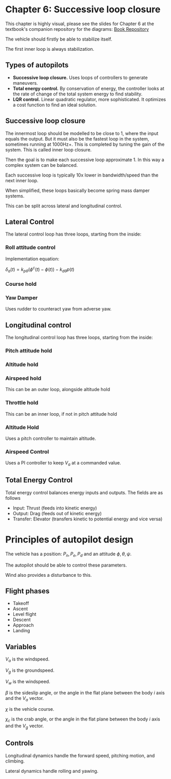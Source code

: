 <script type="text/x-mathjax-config">
  MathJax.Hub.Config({tex2jax: {inlineMath: [['$','$'], ['\\(','\\)']]}});
</script>
<script type="text/javascript"
  src="https://cdnjs.cloudflare.com/ajax/libs/mathjax/2.7.1/MathJax.js?config=TeX-AMS-MML_HTMLorMML">
</script>
<style>
  .MathJax{
    font-size: 150% !important;
  }
  </style>

  # Chapter 6: Successive loop closure
  This chapter is highly visual, please see the slides for Chapter 6 at the textbook's companion repository for the diagrams: [Book Repository](https://github.com/randybeard/uavbook)

  The vehicle should firstly be able to stabilize itself. 

  The first inner loop is always stabilization. 

  ## Types of autopilots
  * **Successive loop closure.** Uses loops of controllers to generate maneuvers.
  * **Total energy control.** By conservation of energy, the controller looks at the rate of change of the total system energy to find stability. 
  * **LQR control.** Linear quadratic regulator, more sophisticated. It optimizes a cost function to find an ideal solution. 

## Successive loop closure
The innermost loop should be modelled to be close to 1, where the input equals the output. But it must also be the fastest loop in the system, sometimes running at 1000Hz+. This is completed by tuning the gain of the system. This is called inner loop closure.

Then the goal is to make each successive loop approximate 1. In this way a complex system can be balanced. 

Each successive loop is typically 10x lower in bandwidth/speed than the next inner loop. 

When simplified, these loops basically become spring mass damper systems. 

This can be split across lateral and longitudinal control. 

## Lateral Control
The lateral control loop has three loops, starting from the inside:
### Roll attitude control
Implementation equation:

$\delta_a(t) = k_{p\theta}(\phi^c(t)-\phi(t))-k_{d\theta}p(t)$

### Course hold

### Yaw Damper
Uses rudder to counteract yaw from adverse yaw. 

## Longitudinal control
The longitudinal control loop has three loops, starting from the inside:
### Pitch attitude hold
### Altitude hold
### Airspeed hold
This can be an outer loop, alongside altitude hold
### Throttle hold
This can be an inner loop, if not in pitch attitude hold

### Altitude Hold
Uses a pitch controller to maintain altitude. 

### Airspeed Control
Uses a PI controller to keep $V_a$ at a commanded value. 


## Total Energy Control

Total energy control balances energy inputs and outputs. The fields are as follows

* Input: Thrust (feeds into kinetic energy)
* Output: Drag (feeds out of kinetic energy)
* Transfer: Elevator (transfers kinetic to potential energy and vice versa)


# Principles of autopilot design

The vehicle has a position: $P_n, P_e, P_d$ and an attitude $\phi, \theta, \psi$.

The autopilot should be able to control these parameters. 

Wind also provides a disturbance to this. 

## Flight phases
* Takeoff
* Ascent
* Level flight
* Descent
* Approach
* Landing

## Variables
$V_a$ is the windspeed. 

$V_g$ is the groundspeed.

$V_w$ is the windspeed. 

$\beta$ is the sideslip angle, or the angle in the flat plane between the body $i$ axis and the $V_a$ vector. 


$\chi$ is the vehicle course. 

$\chi_c$ is the crab angle, or the angle in the flat plane between the body $i$ axis and the $V_g$ vector.

## Controls

Longitudinal dynamics handle the forward speed, pitching motion, and climbing. 

Lateral dynamics handle rolling and yawing.